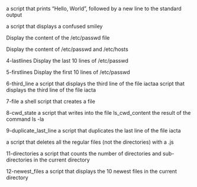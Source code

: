 a script that prints “Hello, World”, followed by a new line to the standard output

 a script that displays a confused smiley

Display the content of the /etc/passwd file

Display the content of /etc/passwd and /etc/hosts

4-lastlines Display the last 10 lines of /etc/passwd

5-firstlines Display the first 10 lines of /etc/passwd

6-third_line a script that displays the third line of the file iactaa script that displays the third line of the file iacta

7-file a shell script that creates a file

8-cwd_state a script that writes into the file ls_cwd_content the result of the command ls -la

9-duplicate_last_line a script that duplicates the last line of the file iacta

a script that deletes all the regular files (not the directories) with a .js

11-directories a script that counts the number of directories and sub-directories in the current directory

12-newest_files  a script that displays the 10 newest files in the current directory

